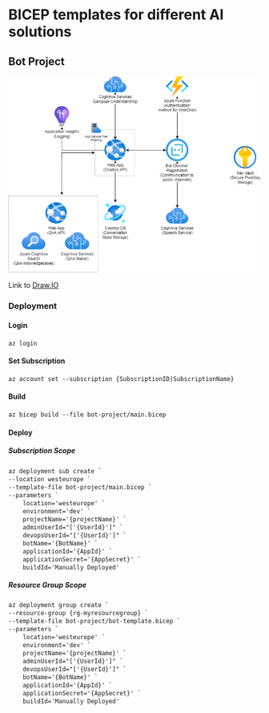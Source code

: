 # BICEP templates for different AI solutions

## Bot Project
![Architecture Schema](bot-project/bot-project.png)

Link to [Draw.IO](bot-project/bot-project.drawio)

### Deployment
#### Login
```
az login
```

#### Set Subscription
```
az account set --subscription {SubscriptionID|SubscriptionName}
```

#### Build
```
az bicep build --file bot-project/main.bicep
```

#### Deploy
##### Subscription Scope
```
az deployment sub create `
--location westeurope `
--template-file bot-project/main.bicep `
--parameters `
    location='westeurope' `
    environment='dev' `
    projectName='{projectName}' `
    adminUserId="['{UserId}']" `
    devopsUserId="['{UserId}']" `
    botName='{BotName}' `
    applicationId='{AppId}' `
    applicationSecret='{AppSecret}' `
    buildId='Manually Deployed'
```

##### Resource Group Scope
```
az deployment group create `
--resource-group {rg-myresourcegroup} `
--template-file bot-project/bot-template.bicep `
--parameters `
    location='westeurope' `
    environment='dev' `
    projectName='{projectName}' `
    adminUserId="['{UserId}']" `
    devopsUserId="['{UserId}']" `
    botName='{BotName}' `
    applicationId='{AppId}' `
    applicationSecret='{AppSecret}' `
    buildId='Manually Deployed'
```